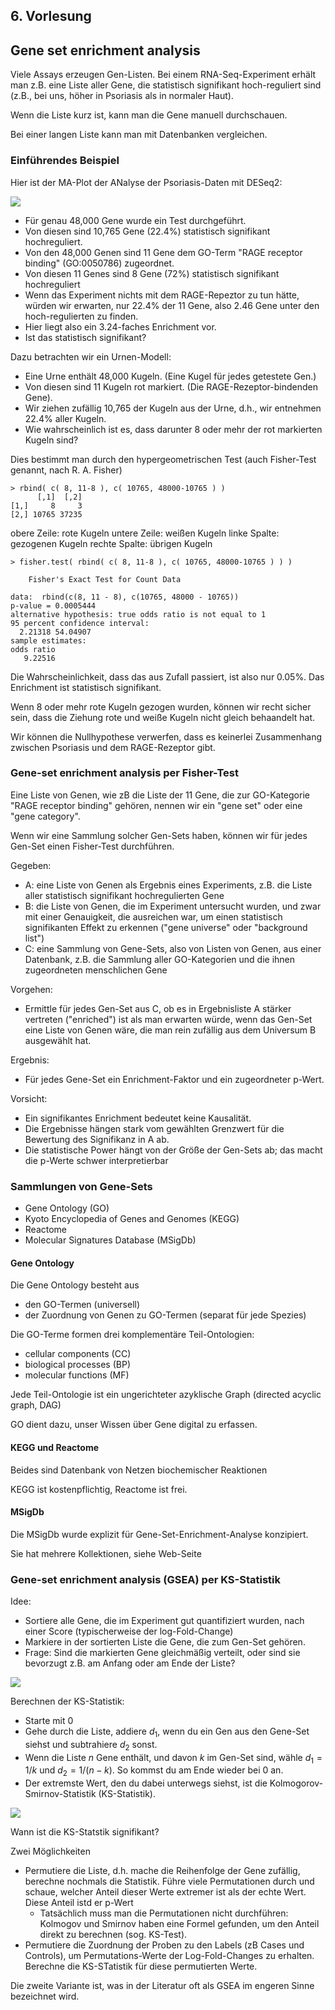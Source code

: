 ## 6. Vorlesung

## Gene set enrichment analysis

Viele Assays erzeugen Gen-Listen. Bei einem RNA-Seq-Experiment erhält man z.B. eine Liste aller Gene, die statistisch signifikant hoch-reguliert sind (z.B., bei uns, höher in Psoriasis als in normaler Haut). 

Wenn die Liste kurz ist, kann man die Gene manuell durchschauen.

Bei einer langen Liste kann man mit Datenbanken vergleichen.

### Einführendes Beispiel

Hier ist der MA-Plot der ANalyse der Psoriasis-Daten mit DESeq2:

![](MA_psoriasis.png)

- Für genau 48,000 Gene wurde ein Test durchgeführt.
- Von diesen sind 10,765 Gene (22.4%) statistisch signifikant hochreguliert.
- Von den 48,000 Genen sind 11 Gene dem GO-Term "RAGE receptor binding" (GO:0050786) zugeordnet.
- Von diesen 11 Genes sind 8 Gene (72%) statistisch signifikant hochreguliert
- Wenn das Experiment nichts mit dem RAGE-Repeztor zu tun hätte, würden wir erwarten, nur 22.4% der 11 Gene, also 2.46 Gene unter den hoch-regulierten zu finden.
- Hier liegt also ein 3.24-faches Enrichment vor.
- Ist das statistisch signifikant?

Dazu betrachten wir ein Urnen-Modell:
- Eine Urne enthält 48,000 Kugeln. (Eine Kugel für jedes getestete Gen.)
- Von diesen sind 11 Kugeln rot markiert. (Die RAGE-Rezeptor-bindenden Gene).
- Wir ziehen zufällig 10,765 der Kugeln aus der Urne, d.h., wir entnehmen 22.4% aller Kugeln. 
- Wie wahrscheinlich ist es, dass darunter 8 oder mehr der rot markierten Kugeln sind?

Dies bestimmt man durch den hypergeometrischen Test (auch Fisher-Test genannt, nach R. A. Fisher)

```
> rbind( c( 8, 11-8 ), c( 10765, 48000-10765 ) )
      [,1]  [,2]
[1,]     8     3
[2,] 10765 37235
```

obere Zeile: rote Kugeln
untere Zeile: weißen Kugeln
linke Spalte: gezogenen Kugeln
rechte Spalte: übrigen Kugeln

```
> fisher.test( rbind( c( 8, 11-8 ), c( 10765, 48000-10765 ) ) )

	Fisher's Exact Test for Count Data

data:  rbind(c(8, 11 - 8), c(10765, 48000 - 10765))
p-value = 0.0005444
alternative hypothesis: true odds ratio is not equal to 1
95 percent confidence interval:
  2.21318 54.04907
sample estimates:
odds ratio 
   9.22516 

```

Die Wahrscheinlichkeit, dass das aus Zufall passiert, ist also nur 0.05%. Das Enrichment ist statistisch signifikant.

Wenn 8 oder mehr rote Kugeln gezogen wurden, können wir recht sicher sein, dass die Ziehung rote und weiße Kugeln nicht gleich behaandelt hat.

Wir können die Nullhypothese verwerfen, dass es keinerlei Zusammenhang zwischen Psoriasis und dem RAGE-Rezeptor gibt.

### Gene-set enrichment analysis per Fisher-Test

Eine Liste von Genen, wie zB die Liste der 11 Gene, die zur GO-Kategorie "RAGE receptor binding" gehören, nennen wir ein "gene set" oder eine "gene category".

Wenn wir eine Sammlung solcher Gen-Sets haben, können wir für jedes Gen-Set einen Fisher-Test durchführen.

Gegeben:
- A: eine Liste von Genen als Ergebnis eines Experiments, z.B. die Liste aller statistisch signifikant hochregulierten Gene
- B: die Liste von Genen, die im Experiment untersucht wurden, und zwar mit einer Genauigkeit, die ausreichen war, um einen statistisch signifikanten Effekt zu erkennen ("gene universe" oder "background list")
- C: eine Sammlung von Gene-Sets, also von Listen von Genen, aus einer Datenbank, z.B. die Sammlung aller GO-Kategorien und die ihnen zugeordneten menschlichen Gene

Vorgehen:
- Ermittle für jedes Gen-Set aus C, ob es in Ergebnisliste A stärker vertreten ("enriched") ist als man erwarten würde, wenn das Gen-Set eine Liste von Genen wäre, die man rein zufällig aus dem Universum B ausgewählt hat.

Ergebnis:
- Für jedes Gene-Set ein Enrichment-Faktor und ein zugeordneter p-Wert.

Vorsicht:
- Ein signifikantes Enrichment bedeutet keine Kausalität.
- Die Ergebnisse hängen stark vom gewählten Grenzwert für die Bewertung des Signifikanz in A ab.
- Die statistische Power hängt von der Größe der Gen-Sets ab; das macht die p-Werte schwer interpretierbar

### Sammlungen von Gene-Sets

- Gene Ontology (GO)
- Kyoto Encyclopedia of Genes and Genomes (KEGG)
- Reactome
- Molecular Signatures Database (MSigDb)


#### Gene Ontology

Die Gene Ontology besteht aus

- den GO-Termen (universell)
- der Zuordnung von Genen zu GO-Termen (separat für jede Spezies)

Die GO-Terme formen drei komplementäre Teil-Ontologien:
- cellular components (CC)
- biological processes (BP)
- molecular functions (MF)

Jede Teil-Ontologie ist ein ungerichteter azyklische Graph (directed acyclic graph, DAG)

GO dient dazu, unser Wissen über Gene digital zu erfassen.

#### KEGG und Reactome

Beides sind Datenbank von Netzen biochemischer Reaktionen

KEGG ist kostenpflichtig, Reactome ist frei.


#### MSigDb

Die MSigDb wurde explizit für Gene-Set-Enrichment-Analyse konzipiert.

Sie hat mehrere Kollektionen, siehe Web-Seite




### Gene-set enrichment analysis (GSEA) per KS-Statistik

Idee:

- Sortiere alle Gene, die im Experiment gut quantifiziert wurden, nach einer Score (typischerweise der log-Fold-Change)
- Markiere in der sortierten Liste die Gene, die zum Gen-Set gehören.
- Frage: Sind die markierten Gene gleichmäßig verteilt, oder sind sie bevorzugt z.B. am Anfang oder am Ende der Liste? 

![](lfc_rank.png)

Berechnen der KS-Statistik:
- Starte mit 0
- Gehe durch die Liste, addiere $d_1$, wenn du ein Gen aus den Gene-Set siehst und subtrahiere $d_2$ sonst.
- Wenn die Liste $n$ Gene enthält, und davon $k$ im Gen-Set sind, wähle $d_1=1/k$ und $d_2=1/(n-k)$. So kommst du am Ende wieder bei 0 an.
- Der extremste Wert, den du dabei unterwegs siehst, ist die Kolmogorov-Smirnov-Statistik (KS-Statistik). 

![](ks.png)

Wann ist die KS-Statstik signifikant?

Zwei Möglichkeiten

- Permutiere die Liste, d.h. mache die Reihenfolge der Gene zufällig, berechne nochmals die Statistik. Führe viele Permutationen durch und schaue, welcher Anteil dieser Werte extremer ist als der echte Wert. Diese Anteil istd er p-Wert
    - Tatsächlich muss man die Permutationen nicht durchführen: Kolmogov und Smirnov haben eine Formel gefunden, um den Anteil direkt zu berechnen (sog. KS-Test).
- Permutiere die Zuordnung der Proben zu den Labels (zB Cases und Controls), um Permutations-Werte der Log-Fold-Changes zu erhalten. Berechne die KS-STatistik für diese permutierten Werte.

Die zweite Variante ist, was in der Literatur oft als GSEA im engeren Sinne bezeichnet wird.
